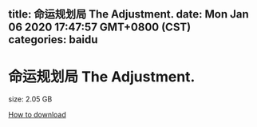 
title: 命运规划局 The Adjustment.
date: Mon Jan 06 2020 17:47:57 GMT+0800 (CST)    
categories: baidu
---

# 命运规划局 The Adjustment.
size: 2.05 GB
 
 

[How to download](https://bpcam.bemobtrk.com/go/2ceec3aa-1ca2-46d6-b9ff-aaa5c184517c?jno=4901)